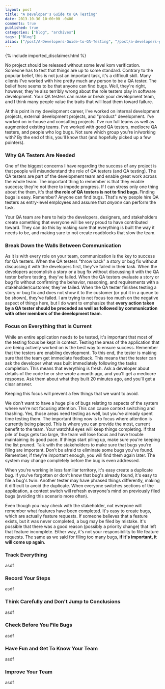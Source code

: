 ```yaml
---
layout: post
title: "A Developer's Guide to QA Testing"
date: 2013-10-30 10:00:00 -0400
comments: true
published: true
categories: ["blog", "archives"]
tags: ["Blog"]
alias: ["/post/A-Developers-Guide-to-QA-Testing", "/post/a-developers-guide-to-qa-testing"]
---
```

<!-- more -->
{% include imported_disclaimer.html %}
<p>No project should be released without some level kom verification. Someone has to test that things are up to some standard. Contrary to the popular belief, this is not just an important task, it's a difficult skill. Many clients I've worked with hire pretty much any person to be a QA tester. The belief here seems to be that anyone can find bugs. Well, they're right, however, they're also terribly wrong about the role testers play in software development. Your QA testers can make or break your development team, and I think many people value the traits that will lead them toward failure.</p>
<p>At this point in my development career, I've worked on internal development projects, external development projects, and "product" development. I've worked on in-house and consulting projects. I've run full teams as well as augmented existing teams. I've worked with good QA testers, mediocre QA testers, and people who log bugs. Not sure which group you're in/working with? By the end of this, you'll know that (and hopefully picked up a few pointers).</p>
<h3>Why QA Testers Are Needed</h3>
<p>One of the biggest concerns I have regarding the success of any project is that people will misunderstand the role of QA testers (and QA testing). The QA testers are part of the development team and enable great work across the whole team. The important thing to remember is that they enable success; they're not there to impede progress. If I can stress only one thing about the them, it's that <strong>the role of QA testers is not to find bugs. </strong>Finding bugs is easy. Remember? Anyone can find bugs. That's why people hire QA testers as entry-level employees and assume that <em>anyone</em>&nbsp;can perform the task.</p>
<p>Your QA team are here to help the developers, designers, and stakeholders create something that everyone will be very proud to have contributed toward. They can do this by making sure that everything is built the way it needs to be, and making sure to not create roadblocks that slow the team.</p>
<h3>Break Down the Walls Between Communication</h3>
<p>As it is with every role on your team, communication is the key to success for QA testers. When the QA testers "throw back" a story or bug fix without discussing it with the developers first, they've failed in their task. When the developers accomplish a story or a bug fix without discussing it with the QA tester before testing, they've failed. When the QA testers evaluate a story or bug fix without confirming the behavior, reasoning, and requirements with a stakeholder/customer, they've failed. When the QA tester finishes testing a story or bug fix and does not show it to the customer (or put it in a queue to be shown), they've failed. I am trying to not focus too much on the negative aspect of things here, but I do want to emphasize that <strong>every action taken by a QA tester should be preceded as well as followed by communication with other members of the development team</strong>.</p>
<h3>Focus on Everything that is Current</h3>
<p>While an entire application needs to be tested, it's important that most of the testing focus be kept in context. Testing the areas of the application that are being actively worked on is the best way to ensure success. Remember that the testers are enabling development. To this end, the tester is making sure that the team get immediate feedback. This means that the tester can ask the developer what was built immediately following the tasks completion. This means that everything is fresh. Ask a developer about details of the code he or she wrote a month ago, and you'll get a mediocre response. Ask them about what they built 20 minutes ago, and you'll get a clear answer.</p>
<p>Keeping this focus will prevent a few things that we want to avoid.</p>
<p>We don't want to have a huge pile of bugs relating to aspects of the system where we're not focusing attention. This can cause context switching and thashing. Yes, those areas need testing as well, but you've already spent time testing them. The important thing now is to focus where attention is currently being placed. This is where you can provide the most, current benefit to the team. Your watchful eyes will keep things completing. If that pile of bugs gets too large, the team will lose focus and have trouble maintaining its good pace. If things start piling up, make sure you're keeping the list pruned. Talk with the stakeholders to make sure that bugs you're filing are important. Don't be afraid to eliminate some bugs you've found. Remember, if they're important enough, you will find them again later. The system may change completely before the bug is even addressed.</p>
<p>When you're working in less familiar territory, it's easy create a duplicate bug. If you've forgotten or don't know that bug's already found, it's easy to file a bug's twin. Another tester may have phrased things differently, making it difficult to avoid the duplicate. When everyone switches sections of the application, a context switch will refresh everyone's mind on previously filed bugs (avoiding this scenario more often).</p>
<p>Even though you may check with the stakeholder, not everyone will remember what features have been completed. It's easy to create bugs, which are actually feature requests. If someone believes that a feature exists, but it was never completed, a bug may be filed by mistake. It's possible that there was a good reason (possibly a priority change) that left that feature incomplete. Either way, it's not your responsibility to file feature requests. The same as we said for filing too many bugs, <strong>if it's important, it will come up again.</strong></p>
<h3>Track Everything</h3>
<p>asdf</p>
<h3>Record Your Steps</h3>
<p>asdf</p>
<h3>Think Carefully and Don't Jump to Conclusions</h3>
<p>asdf</p>
<h3>Check Before You File Bugs</h3>
<p>asdf</p>
<h3>Have Fun and Get To Know Your Team</h3>
<p>asdf</p>
<h3>Improve Your Team</h3>
<p>asdf</p>
